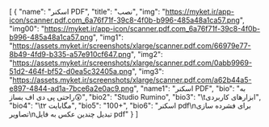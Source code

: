 [
  {
    "name": "اسکنر PDF",
    "title": "نصب",
    "img": "https://myket.ir/app-icon/scanner.pdf.com_6a76f71f-39c8-4f0b-b996-485a48a1ca57.png",
    "img00": "https://myket.ir/app-icon/scanner.pdf.com_6a76f71f-39c8-4f0b-b996-485a48a1ca57.png",
    "img1": "https://assets.myket.ir/screenshots/xlarge/scanner.pdf.com/66979e77-8b49-4fd9-b335-a57e910cf647.png",
    "img2": "https://assets.myket.ir/screenshots/xlarge/scanner.pdf.com/0abb9969-51d2-464f-bf52-d0ea5c32405a.png",
    "img3": "https://assets.myket.ir/screenshots/xlarge/scanner.pdf.com/a62b44a5-e897-4844-ad1a-7bce6a2e0ac9.png",
    "name1": "اسکنر PDF",
    "bio": "به راحتی پی دی اف بساز😲",
    "bio2": "Studio Rumino",
    "bio3": "\tابزارهای کاربردی",
    "bio4": "\t۲ مگابایت",
    "bio5": "100+",
    "bio6": "‏‏اسکنر pdf\n‏برای فشرده سازی تصاویر\n‏تبدیل چندین عکس به فایل pdf"
  }
]
